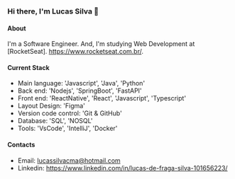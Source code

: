 ### Hi there, I'm Lucas Silva 👋

#### About
I'm a Software Engineer. And, I'm studying Web Development at [RocketSeat]. https://www.rocketseat.com.br/.

#### Current Stack
- Main language: 'Javascript', 'Java', 'Python'
- Back end: 'Nodejs', 'SpringBoot', 'FastAPI'
- Front end: 'ReactNative', 'React', 'Javascript', 'Typescript'
- Layout Design: 'Figma'
- Version code control: 'Git & GitHub'
- Database: 'SQL', 'NOSQL'
- Tools: 'VsCode', 'IntelliJ', 'Docker'

#### Contacts
- Email: lucassilvacma@hotmail.com
- Linkedin: https://www.linkedin.com/in/lucas-de-fraga-silva-101656223/
